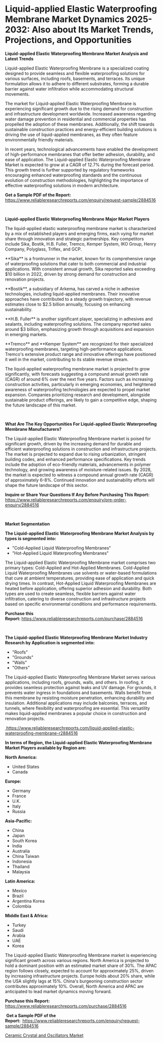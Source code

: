 <p><h1>Liquid-applied Elastic Waterproofing Membrane Market Dynamics 2025-2032: Also about Its Market Trends, Projections, and Opportunities</h1></p><p><strong>Liquid-applied Elastic Waterproofing Membrane Market Analysis and Latest Trends</strong></p>
<p><p>Liquid-applied Elastic Waterproofing Membrane is a specialized coating designed to provide seamless and flexible waterproofing solutions for various surfaces, including roofs, basements, and terraces. Its unique formulation allows it to adhere to different substrates, forming a durable barrier against water infiltration while accommodating structural movements.</p><p>The market for Liquid-applied Elastic Waterproofing Membrane is experiencing significant growth due to the rising demand for construction and infrastructure development worldwide. Increased awareness regarding water damage prevention in residential and commercial properties has propelled the adoption of these membranes. Additionally, the shift towards sustainable construction practices and energy-efficient building solutions is driving the use of liquid-applied membranes, as they often feature environmentally friendly materials.</p><p>In recent years, technological advancements have enabled the development of high-performance membranes that offer better adhesion, durability, and ease of application. The Liquid-applied Elastic Waterproofing Membrane Market is expected to grow at a CAGR of 12.7% during the forecast period. This growth trend is further supported by regulatory frameworks encouraging enhanced waterproofing standards and the continuous evolution of construction methodologies, highlighting the importance of effective waterproofing solutions in modern architecture.</p></p>
<p><strong>Get a Sample PDF of the Report:&nbsp;</strong> <a href="https://www.reliableresearchreports.com/enquiry/request-sample/2884516?utm_campaign=2954&utm_medium=2&utm_source=Github&utm_content=ia&utm_term=13032025&utm_id=liquid-applied-elastic-waterproofing-membrane">https://www.reliableresearchreports.com/enquiry/request-sample/2884516</a></p>
<p>&nbsp;</p>
<p><strong>Liquid-applied Elastic Waterproofing Membrane Major Market Players</strong></p>
<p><p>The liquid-applied elastic waterproofing membrane market is characterized by a mix of established players and emerging firms, each vying for market share through innovation and strategic partnerships. Key competitors include Sika, Bostik, H.B. Fuller, Tremco, Kemper System, IKO Group, Henry Company, Polyglass, Triflex, and GCP.</p><p>**Sika** is a frontrunner in the market, known for its comprehensive range of waterproofing solutions that cater to both commercial and industrial applications. With consistent annual growth, Sika reported sales exceeding $10 billion in 2022, driven by strong demand for construction and renovation projects.</p><p>**Bostik**, a subsidiary of Arkema, has carved a niche in adhesive technologies, including liquid-applied membranes. Their innovative approaches have contributed to a steady growth trajectory, with revenue estimates close to $2.5 billion annually, focusing on enhancing sustainability.</p><p>**H.B. Fuller** is another significant player, specializing in adhesives and sealants, including waterproofing solutions. The company reported sales around $3 billion, emphasizing growth through acquisitions and expansion in emerging markets.</p><p>**Tremco** and **Kemper System** are recognized for their specialized waterproofing membranes, targeting high-performance applications. Tremco's extensive product range and innovative offerings have positioned it well in the market, contributing to its stable revenue stream.</p><p>The liquid-applied waterproofing membrane market is projected to grow significantly, with forecasts suggesting a compound annual growth rate (CAGR) of around 6% over the next five years. Factors such as increasing construction activities, particularly in emerging economies, and heightened awareness of waterproofing technologies are expected to propel market expansion. Companies prioritizing research and development, alongside sustainable product offerings, are likely to gain a competitive edge, shaping the future landscape of this market.</p></p>
<p>&nbsp;</p>
<p><strong>What Are The Key Opportunities For Liquid-applied Elastic Waterproofing Membrane Manufacturers?</strong></p>
<p><p>The Liquid-applied Elastic Waterproofing Membrane market is poised for significant growth, driven by the increasing demand for durable and efficient waterproofing solutions in construction and infrastructure projects. The market is projected to expand due to rising urbanization, stringent building codes, and enhanced performance specifications. Key trends include the adoption of eco-friendly materials, advancements in polymer technology, and growing awareness of moisture-related issues. By 2028, the market is expected to witness a compound annual growth rate (CAGR) of approximately 6-8%. Continued innovation and sustainability efforts will shape the future landscape of this sector.</p></p>
<p><strong>Inquire or Share Your Questions If Any Before Purchasing This Report:</strong> <a href="https://www.reliableresearchreports.com/enquiry/pre-order-enquiry/2884516?utm_campaign=2954&utm_medium=2&utm_source=Github&utm_content=ia&utm_term=13032025&utm_id=liquid-applied-elastic-waterproofing-membrane">https://www.reliableresearchreports.com/enquiry/pre-order-enquiry/2884516</a></p>
<p>&nbsp;</p>
<p><strong>Market Segmentation</strong></p>
<p><strong>The Liquid-applied Elastic Waterproofing Membrane Market Analysis by types is segmented into:</strong></p>
<p><ul><li>"Cold-Applied Liquid Waterproofing Membranes"</li><li>"Hot-Applied Liquid Waterproofing Membranes"</li></ul></p>
<p><p>The Liquid-applied Elastic Waterproofing Membrane market comprises two primary types: Cold-Applied and Hot-Applied Membranes. Cold-Applied Liquid Waterproofing Membranes use solvents or water-based formulations that cure at ambient temperatures, providing ease of application and quick drying times. In contrast, Hot-Applied Liquid Waterproofing Membranes are heated before application, offering superior adhesion and durability. Both types are used to create seamless, flexible barriers against water infiltration, catering to diverse construction and infrastructure projects based on specific environmental conditions and performance requirements.</p></p>
<p><strong>Purchase this Report:&nbsp;</strong><a href="https://www.reliableresearchreports.com/purchase/2884516?utm_campaign=2954&utm_medium=2&utm_source=Github&utm_content=ia&utm_term=13032025&utm_id=liquid-applied-elastic-waterproofing-membrane">https://www.reliableresearchreports.com/purchase/2884516</a></p>
<p>&nbsp;</p>
<p><strong>The Liquid-applied Elastic Waterproofing Membrane Market Industry Research by Application is segmented into:</strong></p>
<p><ul><li>"Roofs"</li><li>"Grounds"</li><li>"Walls"</li><li>"Others"</li></ul></p>
<p><p>The Liquid-applied Elastic Waterproofing Membrane Market serves various applications, including roofs, grounds, walls, and others. In roofing, it provides seamless protection against leaks and UV damage. For grounds, it prevents water ingress in foundations and basements. Walls benefit from this membrane by resisting moisture penetration, enhancing durability and insulation. Additional applications may include balconies, terraces, and tunnels, where flexibility and waterproofing are essential. This versatility makes liquid-applied membranes a popular choice in construction and renovation projects.</p></p>
<p><a href="https://www.reliableresearchreports.com/liquid-applied-elastic-waterproofing-membrane-r2884516?utm_campaign=2954&utm_medium=2&utm_source=Github&utm_content=ia&utm_term=13032025&utm_id=liquid-applied-elastic-waterproofing-membrane">&nbsp;https://www.reliableresearchreports.com/liquid-applied-elastic-waterproofing-membrane-r2884516</a></p>
<p><strong>In terms of Region, the Liquid-applied Elastic Waterproofing Membrane Market Players available by Region are:</strong></p>
<p>
    <p> <strong> North America: </strong>
        <ul>
            <li>United States</li>
            <li>Canada</li>
        </ul>
        </p> 
    <p> <strong> Europe: </strong>
        <ul>
            <li>Germany</li>
            <li>France</li>
            <li>U.K.</li>
            <li>Italy</li>
            <li>Russia</li>
        </ul>
        </p> 
    <p> <strong> Asia-Pacific: </strong>
        <ul>
            <li>China</li>
            <li>Japan</li>
            <li>South Korea</li>
            <li>India</li>
            <li>Australia</li>
            <li>China Taiwan</li>
            <li>Indonesia</li>
            <li>Thailand</li>
            <li>Malaysia</li>
        </ul>
        </p> 
    <p> <strong> Latin America: </strong>
        <ul>
            <li>Mexico</li>
            <li>Brazil</li>
            <li>Argentina Korea</li>
            <li>Colombia</li>
        </ul>
        </p> 
    <p> <strong> Middle East & Africa: </strong>
        <ul>
            <li>Turkey</li>
            <li>Saudi</li>
            <li>Arabia</li>
            <li>UAE</li>
            <li>Korea</li>
        </ul>
    </p>
    </p>
<p><p>The Liquid-applied Elastic Waterproofing Membrane market is experiencing significant growth across various regions. North America is projected to hold a dominant position with an estimated market share of 30%. The APAC region follows closely, expected to account for approximately 25%, driven by increasing infrastructure projects. Europe holds about 20% share, while the USA slightly lags at 15%. China's burgeoning construction sector contributes approximately 10%. Overall, North America and APAC are anticipated to lead market dynamics moving forward.</p></p>
<p><strong>Purchase this Report: </strong><a href="https://www.reliableresearchreports.com/purchase/2884516?utm_campaign=2954&utm_medium=2&utm_source=Github&utm_content=ia&utm_term=13032025&utm_id=liquid-applied-elastic-waterproofing-membrane">https://www.reliableresearchreports.com/purchase/2884516</a></p>
<p>&nbsp;<strong>Get a Sample PDF of the Report:&nbsp;&nbsp;</strong><a href="https://www.reliableresearchreports.com/enquiry/request-sample/2884516?utm_campaign=2954&utm_medium=2&utm_source=Github&utm_content=ia&utm_term=13032025&utm_id=liquid-applied-elastic-waterproofing-membrane">https://www.reliableresearchreports.com/enquiry/request-sample/2884516</a></p>
<p><strong></strong></p>
<p><p><a href="https://github.com/berbelsagwan/Market-Research-Report-List-1/blob/main/ceramic-crystal-and-oscillators-market.md?utm_campaign=2954&utm_medium=2&utm_source=Github&utm_content=ia&utm_term=13032025&utm_id=liquid-applied-elastic-waterproofing-membrane">Ceramic Crystal and Oscillators Market</a></p></p>